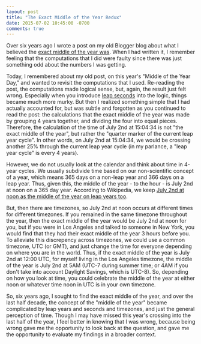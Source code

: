 ```yaml
---
layout: post
title: "The Exact Middle of the Year Redux"
date: 2015-07-02 10:45:00 -0700
comments: true
---
```

Over six years ago I wrote a post on my old Blogger blog about what I believed
the [exact middle of the year was](http://blogger.seanpayne.name/2009/06/exact-middle-of-year-numerical-debate.html).
When I had written it, I remember feeling that the computations that I did
were faulty since there was just something odd about the numbers I was getting.

Today, I remembered about my old post, on this year's "Middle of the Year Day,"
and wanted to revisit the computations that I used. Re-reading the post, the
computations made logical sense, but, again, the result just felt wrong. Especially
when you introduce [leap seconds](https://en.wikipedia.org/wiki/Leap_second) into
the logic, things became much more murky. But then I realized something simple that
I had actually accounted for, but was subtle and forgotten as you continued to read
the post: the calculations that the exact middle of the year was made by grouping
4 years together, and dividing the four into equal pieces. Therefore, the calculation
of the time of July 2nd at 15:04:34 is not "the exact middle of the year", but rather
the "quarter marker of the current leap year cycle". In other words, on July 2nd at
15:04:34, we would be crossing another 25% through the current leap year cycle (in my
parlance, a "leap year cycle" is every 4 years).

However, we do not usually look at the calendar and think about time in 4-year
cycles. We usually subdivide time based on our non-scientific concept of a year,
which means 365 days on a non-leap year and 366 days on a leap year. Thus, given
this, the middle of the year - to the hour - is July 2nd at noon on a 365 day
year. According to Wikipedia, we keep [July 2nd at noon as the middle of the year
on leap years too](https://en.wikipedia.org/wiki/July_2).

But, then there are timezones, so July 2nd at noon occurs at different times
for different timezones. If you remained in the same timezone throughout the year,
then the exact middle of the year would be July 2nd at noon for you, but if you
were in Los Angeles and talked to someone in New York, you would find that they
had their exact middle of the year 3 hours before you. To alleviate this discrepency
across timezones, we could use a common timezone, UTC (or GMT), and just change
the time for everyone depending on where you are in the world. Thus, if the exact
middle of the year is July 2nd at 12:00 UTC, for myself living in the Los Angeles
timezone, the middle of the year is July 2nd at 5AM (UTC-7 during summer time; or 4AM
if you don't take into account Daylight Savings, which is UTC-8). So, depending on
how you look at time, you could celebrate the middle of the year at either noon or
whatever time noon in UTC is in your own timezone.

So, six years ago, I sought to find the exact middle of the year, and over the
last half decade, the concept of the "middle of the year" became complicated by
leap years and seconds and timezones, and just the general perception of time.
Though I may have missed this year's crossing into the last half of the year, I feel
better in knowing that I was wrong, because being wrong gave me the opportunity to
look back at the question, and gave me the opportunity to evaluate my findings
in a broader context.
